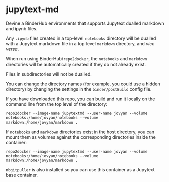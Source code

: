 # jupytext-md
Devine a BinderHub environments that supports Jupytext dualled markdown and ipynb files.

Any `.ipynb` files created in a top-level `notebooks` directory will be dualled with a Jupytext markdown file in a top level `markdown` directory, and *vice versa*.

When run using BinderHub/`repo2docker`, the `notebooks` and `markdown` directories will be automatically created if they do not already exist.

Files in subdirectories will not be dualled.

You can change the directory names (for example, you could use a hidden directory) by changing the settings in the `binder/postBuild` config file.

If you have downloaded this repo, you can build and run it locally on the command line from the top level of the directory:

`repo2docker --image-name jupytextmd --user-name jovyan --volume notebooks:/home/jovyan/notebooks --volume markdown:/home/jovyan/markdown .`

If `notebooks` and `markdown` directories exist in the host directory, you can mount them as volumes against the corresponding directories inside the container:

`repo2docker --image-name jupytextmd --user-name jovyan --volume notebooks:/home/jovyan/notebooks --volume markdown:/home/jovyan/markdown .`

`nbgitpuller` is also installed so you can use this container as a Jupytext base container.
